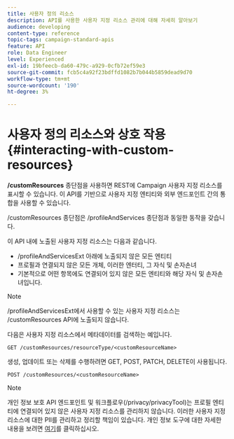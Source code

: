 ```yaml
---
title: 사용자 정의 리소스
description: API를 사용한 사용자 지정 리소스 관리에 대해 자세히 알아보기
audience: developing
content-type: reference
topic-tags: campaign-standard-apis
feature: API
role: Data Engineer
level: Experienced
exl-id: 19bfeecb-da60-479c-a929-0cfb72ef59e3
source-git-commit: fcb5c4a92f23bdffd1082b7b044b5859dead9d70
workflow-type: tm+mt
source-wordcount: '190'
ht-degree: 3%

---
```


# 사용자 정의 리소스와 상호 작용 {#interacting-with-custom-resources}

**/customResources** 종단점을 사용하면 REST에 Campaign 사용자 지정 리소스를 표시할 수 있습니다. 이 API를 기반으로 사용자 지정 엔티티와 외부 엔드포인트 간의 통합을 사용할 수 있습니다.

/customResources 종단점은 /profileAndServices 종단점과 동일한 동작을 갖습니다.

이 API 내에 노출된 사용자 지정 리소스는 다음과 같습니다.

* /profileAndServicesExt 아래에 노출되지 않은 모든 엔티티
* 프로필과 연결되지 않은 모든 개체, 이러한 엔터티, 그 자식 및 손자손녀
* 기본적으로 어떤 항목에도 연결되어 있지 않은 모든 엔티티와 해당 자식 및 손자손녀입니다.

>[!NOTE]
>/profileAndServicesExt에서 사용할 수 있는 사용자 지정 리소스는 /customResources API에 노출되지 않습니다.


다음은 사용자 지정 리소스에서 메타데이터를 검색하는 예입니다.

```
GET /customResources/resourceType/<customResourceName>
```

생성, 업데이트 또는 삭제를 수행하려면 GET, POST, PATCH, DELETE이 사용됩니다.

```
POST /customResources/<customResourceName>
```

>[!NOTE]
>개인 정보 보호 API 엔드포인트 및 워크플로우(/privacy/privacyTool)는 프로필 엔티티에 연결되어 있지 않은 사용자 지정 리소스를 관리하지 않습니다.
>이러한 사용자 지정 리소스에 대한 PII를 관리하고 정리할 책임이 있습니다. 개인 정보 도구에 대한 자세한 내용을 보려면 [여기](../../api/using/creating-a-privacy-request.md)를 클릭하십시오.

